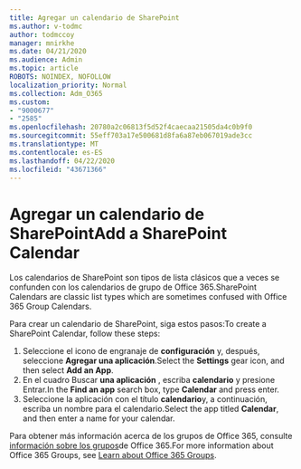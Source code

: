 ```yaml
---
title: Agregar un calendario de SharePoint
ms.author: v-todmc
author: todmccoy
manager: mnirkhe
ms.date: 04/21/2020
ms.audience: Admin
ms.topic: article
ROBOTS: NOINDEX, NOFOLLOW
localization_priority: Normal
ms.collection: Adm_O365
ms.custom:
- "9000677"
- "2585"
ms.openlocfilehash: 20780a2c06813f5d52f4caecaa21505da4c0b9f0
ms.sourcegitcommit: 55eff703a17e500681d8fa6a87eb067019ade3cc
ms.translationtype: MT
ms.contentlocale: es-ES
ms.lasthandoff: 04/22/2020
ms.locfileid: "43671366"
---
```

# <a name="add-a-sharepoint-calendar"></a><span data-ttu-id="e4853-102">Agregar un calendario de SharePoint</span><span class="sxs-lookup"><span data-stu-id="e4853-102">Add a SharePoint Calendar</span></span>

<span data-ttu-id="e4853-103">Los calendarios de SharePoint son tipos de lista clásicos que a veces se confunden con los calendarios de grupo de Office 365.</span><span class="sxs-lookup"><span data-stu-id="e4853-103">SharePoint Calendars are classic list types which are sometimes confused with Office 365 Group Calendars.</span></span>
 
<span data-ttu-id="e4853-104">Para crear un calendario de SharePoint, siga estos pasos:</span><span class="sxs-lookup"><span data-stu-id="e4853-104">To create a SharePoint Calendar, follow these steps:</span></span>
 
1.  <span data-ttu-id="e4853-105">Seleccione el icono de engranaje de **configuración** y, después, seleccione **Agregar una aplicación**.</span><span class="sxs-lookup"><span data-stu-id="e4853-105">Select the **Settings** gear icon, and then select **Add an App**.</span></span>
2.  <span data-ttu-id="e4853-106">En el cuadro Buscar **una aplicación** , escriba **calendario** y presione Entrar.</span><span class="sxs-lookup"><span data-stu-id="e4853-106">In the **Find an app** search box, type **Calendar** and press enter.</span></span>
3.  <span data-ttu-id="e4853-107">Seleccione la aplicación con el título **calendario**y, a continuación, escriba un nombre para el calendario.</span><span class="sxs-lookup"><span data-stu-id="e4853-107">Select the app titled **Calendar**, and then enter a name for your calendar.</span></span>

<span data-ttu-id="e4853-108">Para obtener más información acerca de los grupos de Office 365, consulte [información sobre los grupos](https://support.office.com/article/Learn-about-Office-365-groups-b565caa1-5c40-40ef-9915-60fdb2d97fa2)de Office 365.</span><span class="sxs-lookup"><span data-stu-id="e4853-108">For more information about Office 365 Groups, see [Learn about Office 365 Groups](https://support.office.com/article/Learn-about-Office-365-groups-b565caa1-5c40-40ef-9915-60fdb2d97fa2).</span></span>


